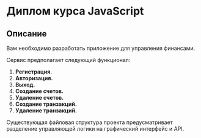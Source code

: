 # Диплом курса JavaScript

## Описание



Вам необходимо разработать приложение для 
управления финансами.

Сервис предполагает следующий функционал:

1. **Регистрация.** 
2. **Авторизация.** 
3. **Выход.** 
4. **Создание счетов.**
5. **Удаление счетов.** 
6. **Создание транзакций.** 
7. **Удаление транзакций.** 

Существующая файловая структура проекта предусматривает разделение управляющей логики на графический интерфейс и API.
